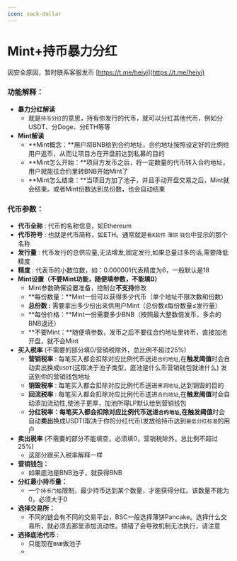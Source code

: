 ```yaml
---
icon: sack-dollar
---
```


# Mint+持币暴力分红

因安全原因，暂时联系客服发币  [https://t.me/heiyi](https://t.me/heiyi)

### 功能解释：

* **暴力分红解读**
  * 就是`持币分红`的意思，持有你发行的代币，就可以分红其他代币，例如分USDT、分Doge、分ETH等等
* **Mint解读**
  * **Mint概念：**用户将BNB给到合约地址，合约地址按照设定好的比例给用户返币，从而让项目方在开盘前达到私募的目的
  * **Mint怎么开始：**项目方发币之后，将一定数量的代币转入合约地址，用户就能往合约里转BNB开始Mint了
  * **Mint怎么结束：**当项目方加了池子，并且手动开盘交易之后，Mint就会结束。或者Mint份数达到总份数，也会自动结束

### 代币参数：

* **代币全称** : 代币的名称信息，如Ethereum
* **代币符号** : 也就是代币简称，如ETH。通常就是`看K软件` `薄饼` `钱包`中显示的那个名称
* **发行量** : 代币发行的总供应量,无法增发,固定发行,如果总量过多的话,需要降低精度
* **精度** : 代表币的小数位数，如：0.000001代表精度为6，一般默认是18
* **Mint设置（不要Mint功能，随便填参数，不能填0）**
  * Mint参数确保设置准备，控制台**不支持**修改
  * **每份数量：**Mint一份可以获得多少代币（单个地址不限次数和份数）
  * **总份数 :** 需要拿出多少份出来供用户Mint（总份数x每份数量≤发行量）
  * **每份价格：**Mint一份需要多少BNB（按照最大整数倍发币，多余的BNB退还）
  * **不要Mint：**随便填参数，发币之后不要往合约地址里转币，直接加池开盘，就不会Mint
* **买入税率** (不需要的部分填0/营销税除外，总比例不超过25%)
  * **营销税率** : 每笔买入都会扣除对应比例代币送进`合约地址`,在**触发阈值**时会自动卖出换成`USDT`(这取决于池子类型，底池是什么币营销钱包就进什么) 发送到你的营销钱包地址
  * **销毁税率** : 每笔买入都会扣除对应比例代币送进`黑洞地址`,达到销毁的目的
  * **回流税率** : 每笔买入都会扣除对应比例代币送进`合约地址`,在**触发阈值**时会自动添加流动性,使池子更厚，加池所得LP默认给到营销钱包
  * **分红税率：**每笔买入都会扣除对应比例代币送进`合约地址`,在**触发阈值**时会自动**卖出**换成USDT(取决于你的分红代币)发放给持币达到`最低分红标准`的用户
* **卖出税率** (不需要的部分不能填空，必须填0，营销税除外，总比例不超过25%)
  * 这部分跟买入税率解释一样
* **营销钱包：**
  * 如果底池是BNB池子，就获得BNB
* **分红最小持币量：**
  * 一个`持币门槛`限制，最少持币达到某个数量，才能获得分红。该数量不能为0，必须大于0
* **选择交易所：**
  * 不同的链会有不同的交易平台，BSC一般选择薄饼Pancake。选择什么交易所，就必须去那里添加流动性。搞错了会导致机制无法执行，请注意
* **选择底池代币** :
  * 只能现在`BNB`做池子
  *


